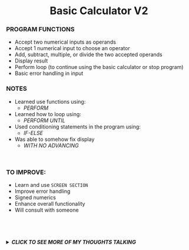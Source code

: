  **<h1 align="center">Basic Calculator V2</h1>**

### **PROGRAM FUNCTIONS**
- Accept two numerical inputs as operands
- Accept 1 numerical input to choose an operator
- Add, subtract, multiple, or divide the two accepted operands
- Display result
- Perform loop (to continue using the basic calculator or stop program)
- Basic error handling in input

### **NOTES**
- Learned use functions using:
    - _PERFORM_
- Learned how to loop using:
    - _PERFORM UNTIL_
- Used conditioning statements in the program using:
    - _IF-ELSE_
- Was able to somehow fix display
    - _WITH NO ADVANCING_

<br/>

### **TO IMPROVE:**
- Learn and use `SCREEN SECTION`
- Improve error handling
- Signed numerics
- Enhance overall functionality
- Will consult with someone

<br/>

#

<details><summary><b><i>CLICK TO SEE MORE OF MY THOUGHTS TALKING</i></b></summary>

> I can't believe I was able to create a program like this with not much knowledge. Thanks to a friend who gave me an idea of what to improve in this program compared to my previous basic calculator program. He told me about how he created an enhanced program based on my first one, mentioning that it has a loop. Feeling challenged and suddenly motivated, I decided to do the same without looking at his code. Fortunately, this program ran; it just needed a few more fixes! <i>Thanks, Lou!</i> <br/><br/><i>I hope to continue making progress! And to you, the person reading this, I hope you find someone who will motivate you to program too~</i>

</details>
